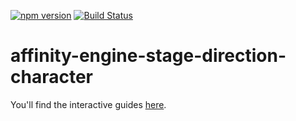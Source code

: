 [![npm version](https://badge.fury.io/js/affinity-engine-stage-direction-character.svg)](https://badge.fury.io/js/affinity-engine-stage-direction-character)
[![Build Status](https://travis-ci.org/affinity-engine/affinity-engine-stage-direction-character.svg?branch=master)](https://travis-ci.org/affinity-engine/affinity-engine-stage-direction-character)

# affinity-engine-stage-direction-character

You'll find the interactive guides [here](http://www.ember.engine/learn/stage/directions/character).
